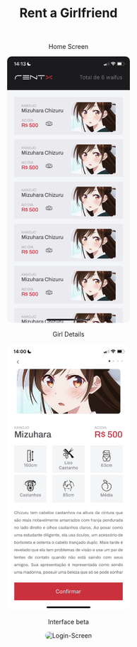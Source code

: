 <h1 align="center"> 
    Rent a Girlfriend
</h1>

<br>

<p align="center">Home Screen</p>
<p align="center">
  <img alt="Login-Screen" style="border-radius: 10px" src=".github/home.png" max-width="100%" height="600px">
</p>

<p align="center">Girl Details</p>
<p align="center">
  <img alt="Login-Screen" style="border-radius: 10px" src=".github/girl-details.png" max-width="100%" height="600px">
</p>

<p align="center">Interface beta</p>
<p align="center">
  <img alt="Login-Screen" style="border-radius: 10px" src=".github/interface-rascunho.gif" max-width="100%" height="600px">
</p>
<br>

